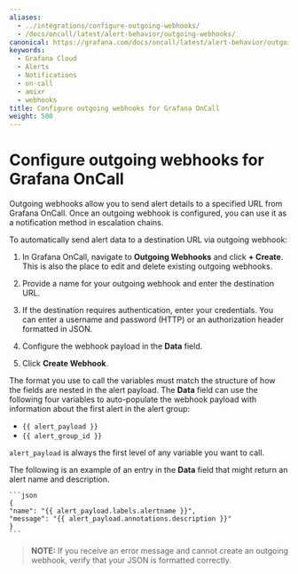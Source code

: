 ```yaml
---
aliases:
  - ../integrations/configure-outgoing-webhooks/
  - /docs/oncall/latest/alert-behavior/outgoing-webhooks/
canonical: https://grafana.com/docs/oncall/latest/alert-behavior/outgoing-webhooks/
keywords:
  - Grafana Cloud
  - Alerts
  - Notifications
  - on-call
  - amixr
  - webhooks
title: Configure outgoing webhooks for Grafana OnCall
weight: 500
---
```


# Configure outgoing webhooks for Grafana OnCall

Outgoing webhooks allow you to send alert details to a specified URL from Grafana OnCall. Once an outgoing webhook is configured, you can use it as a notification method in escalation chains.

To automatically send alert data to a destination URL via outgoing webhook:

1. In Grafana OnCall, navigate to **Outgoing Webhooks** and click **+ Create**.
   This is also the place to edit and delete existing outgoing webhooks.

2. Provide a name for your outgoing webhook and enter the destination URL.

3. If the destination requires authentication, enter your credentials.
   You can enter a username and password (HTTP) or an authorization header formatted in JSON.

4. Configure the webhook payload in the **Data** field.
5. Click **Create Webhook**.

The format you use to call the variables must match the structure of how the fields are nested in the alert payload. The **Data** field can use the following four variables to auto-populate the webhook payload with information about the first alert in the alert group:

- `{{ alert_payload }}`
- `{{ alert_group_id }}`
  <br>

`alert_payload` is always the first level of any variable you want to call.

The following is an example of an entry in the **Data** field that might return an alert name and description.

    ```json
    {
    "name": "{{ alert_payload.labels.alertname }}",
    "message": "{{ alert_payload.annotations.description }}"
    }
    ```

> **NOTE:** If you receive an error message and cannot create an outgoing webhook, verify that your JSON is formatted correctly.
